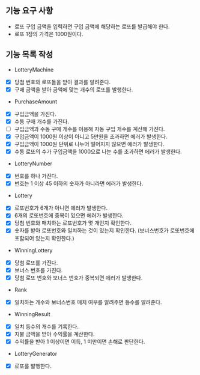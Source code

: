 ## 기능 요구 사항
- 로또 구입 금액을 입력하면 구입 금액에 해당하는 로또를 발급해야 한다.
- 로또 1장의 가격은 1000원이다.

## 기능 목록 작성

- LotteryMachine
- [x] 당첨 번호와 로또들을 받아 결과를 알려준다.
- [x] 구매 금액을 받아 금액에 맞는 개수의 로또를 발행한다.

- PurchaseAmount
- [x] 구입금액을 가진다.
- [x] 수동 구매 개수를 가진다.
- [ ] 구입금액과 수동 구매 개수를 이용해 자동 구입 개수를 계산해 가진다.
- [x] 구입금액이 1000원 이상이 아니고 5만원을 초과하면 에러가 발생한다.
- [x] 구입금액이 1000원 단위로 나누어 떨어지지 않으면 에러가 발생한다.
- [x] 수동 로또의 수가 구입금액을 1000으로 나눈 수를 초과하면 에러가 발생한다.

- LotteryNumber
- [x] 번호를 하나 가진다.
- [x] 번호는 1 이상 45 이하의 숫자가 아니라면 에러가 발생한다.   

- Lottery
- [x] 로또번호가 6개가 아니면 에러가 발생한다.
- [x] 6개의 로또번호에 중복이 있으면 에러가 발생한다.
- [x] 당첨 번호와 매치하는 로또번호가 몇 개인지 확인한다.
- [x] 숫자를 받아 로또번호와 일치하는 것이 있는지 확인한다. (보너스번호가 로또번호에 포함되어 있는지 확인한다.)

- WinningLottery
- [x] 당첨 로또를 가진다.
- [x] 보너스 번호를 가진다.
- [x] 당첨 로또 번호와 보너스 번호가 중복되면 에러가 발생한다.

- Rank
- [x] 일치하는 개수와 보너스번호 매치 여부를 알려주면 등수를 알려준다.

- WinningResult
- [x] 일치 등수의 개수를 기록한다.
- [x] 지불 금액을 받아 수익률을 계산한다.
- [x] 수익률을 받아 1 이상이면 이득, 1 미만이면 손해로 판단한다.

- LotteryGenerator
- [x] 로또를 발행한다.
